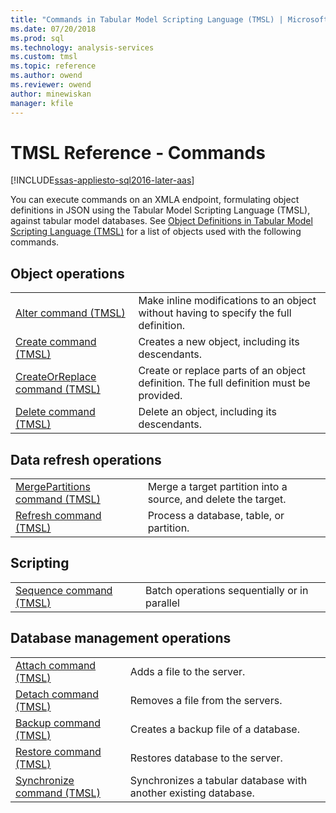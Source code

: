 ```yaml
---
title: "Commands in Tabular Model Scripting Language (TMSL) | Microsoft Docs"
ms.date: 07/20/2018
ms.prod: sql
ms.technology: analysis-services
ms.custom: tmsl
ms.topic: reference
ms.author: owend
ms.reviewer: owend
author: minewiskan
manager: kfile
---
```

# TMSL Reference - Commands

[!INCLUDE[ssas-appliesto-sql2016-later-aas](../../includes/ssas-appliesto-sql2016-later-aas.md)]

  You can execute commands on an XMLA endpoint, formulating object definitions in JSON using the Tabular Model Scripting Language (TMSL), against tabular model databases. See [Object Definitions in Tabular Model Scripting Language &#40;TMSL&#41;](tmsl-reference-tabular-objects.md) for a list of objects used with the following commands.  
  
## Object operations  
  
|||  
|-|-|  
|[Alter command &#40;TMSL&#41;](alter-command-tmsl.md)|Make inline modifications to an object without having to specify the full definition.|  
|[Create command &#40;TMSL&#41;](create-command-tmsl.md)|Creates a new object, including its descendants.|  
|[CreateOrReplace command &#40;TMSL&#41;](createorreplace-command-tmsl.md)|Create or replace parts of an object definition. The full definition must be provided.|  
|[Delete command &#40;TMSL&#41;](delete-command-tmsl.md)|Delete an object, including its descendants.|  
  
## Data refresh operations  
  
|||  
|-|-|  
|[MergePartitions command &#40;TMSL&#41;](mergepartitions-command-tmsl.md)|Merge a target partition into a source, and delete the target.|  
|[Refresh command &#40;TMSL&#41;](refresh-command-tmsl.md)|Process a database, table, or partition.|  
  
## Scripting  
  
|||  
|-|-|  
|[Sequence command &#40;TMSL&#41;](sequence-command-tmsl.md)|Batch operations sequentially or in parallel|  
  
## Database management operations  
  
|||  
|-|-|  
|[Attach command &#40;TMSL&#41;](attach-command-tmsl.md)|Adds a file to the server.|  
|[Detach command &#40;TMSL&#41;](detach-command-tmsl.md)|Removes a file from the servers.|  
|[Backup command &#40;TMSL&#41;](backup-command-tmsl.md)|Creates a backup file of a database.|  
|[Restore command &#40;TMSL&#41;](restore-command-tmsl.md)|Restores database to the server.|  
|[Synchronize command &#40;TMSL&#41;](synchronize-command-tmsl.md)|Synchronizes a tabular database with another existing database.| 